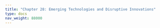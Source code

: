 ```yaml
---
title: "Chapter 28: Emerging Technologies and Disruptive Innovations"
type: docs
nav_weight: 88000
---
```


